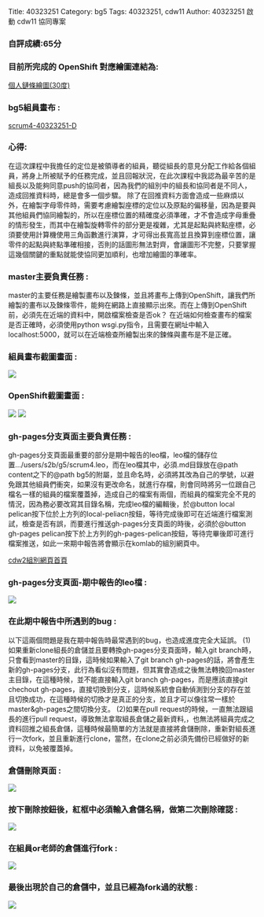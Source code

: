Title: 40323251
Category: bg5
Tags: 40323251, cdw11
Author: 40323251
啟動 cdw11 協同專案

<!-- PELICAN_END_SUMMARY -->
 

<h3>自評成績:65分</h3>

<h3>目前所完成的 OpenShift 對應繪圖連結為:</h3>
 
<a href="http://40323251-40323251.rhcloud.com/bg5_40323251_2/eighteenthirty">個人鏈條繪圖(30度)</a>

<h3>bg5組員畫布 : </h3>

<a href="http://cdw2bg5-40323251.rhcloud.com/bg5/scrum4_task40323251">scrum4-40323251-D</a>



<h3>心得:</h3>

在這次課程中我擔任的定位是被領導者的組員，聽從組長的意見分配工作給各個組員，將身上所被賦予的任務完成，並且回報狀況，在此次課程中我認為最辛苦的是組長以及能夠同意push的協同者，因為我們的組別中的組長和協同者是不同人，造成回推資料時，總是會多一個步驟。
除了在回推資料方面會造成一些麻煩以外，在繪製字母零件時，需要考慮繪製座標的定位以及原點的偏移量，因為是要與其他組員們協同繪製的，所以在座標位置的精確度必須準確，才不會造成字母重疊的情形發生，而其中在繪製旋轉零件的部分更是複雜，尤其是起點與終點座標，必須要使用計算機使用三角函數進行演算，才可得出長寬高並且換算到座標位置，讓零件的起點與終點準確相接，否則的話圖形無法對齊，會讓圖形不完整，只要掌握這幾個關鍵的重點就能使協同更加順利，也增加繪圖的準確率。



<h3>master主要負責任務 : </h3>
master的主要任務是繪製畫布以及鍊條，並且將畫布上傳到OpenShift，讓我們所繪製的畫布以及鍊條零件，能夠在網路上直接顯示出來。而在上傳到OpenShift前，必須先在近端的資料中，開啟檔案檢查是否ok？
在近端如何檢查畫布的檔案是否正確時，必須使用python wsgi.py指令，且需要在網址中輸入localhost:5000，就可以在近端檢查所繪製出來的鍊條與畫布是不是正確。
        
<h3>組員畫布截圖畫面 : </h3>
<img src="./../files/bg5/40323251_1.png">

<h3>OpenShift截圖畫面 : </h3>
<img src="./../files/bg5/40323251_2.png">
<img src="./../files/bg5/40323251_3.png">



<h3>gh-pages分支頁面主要負責任務 : </h3>
gh-pages分支頁面最重要的部分是期中報告的leo檔，leo檔的儲存位置.../users/s2b/g5/scrum4.leo，而在leo檔其中，必須.md目錄放在@path content之下的@path bg5的附屬，並且命名時，必須將其改為自己的學號，以避免跟其他組員們衝突，如果沒有更改命名，就進行存檔，則會同時將另一位跟自己檔名一樣的組員的檔案覆蓋掉，造成自己的檔案有兩個，而組員的檔案完全不見的情況，因為務必要改寫其目錄名稱，完成leo檔的編輯後，於@button local pelican按下位於上方列的local-peliacn按鈕，等待完成後即可在近端進行檔案測試，檢查是否有誤，而要進行推送gh-pages分支頁面的時後，必須於@button gh-pages pelican按下於上方列的gh-pages-pelican按鈕，等待完畢後即可進行檔案推送，如此一來期中報告將會顯示在komlab的組別網頁中。

<a href="http://2015fallhw.github.io/cdw2/post/">cdw2組別網頁首頁</a>

<h3>gh-pages分支頁面-期中報告的leo檔 : </h3>
<img src="./../files/bg5/40323251_4.png">



<h3>在此期中報告中所遇到的bug : </h3>
以下這兩個問題是我在期中報告時最常遇到的bug，也造成進度完全大延誤。
(1)如果重新clone組長的倉儲並且要轉換gh-pages分支頁面時，輸入git branch時，只會看到master的目錄，這時候如果輸入了git branch gh-pages的話，將會產生新的gh-pages分支，此行為看似沒有問題，但其實會造成之後無法轉換回master主目錄，在這種時候，並不能直接輸入git branch gh-pages，而是應該直接git chechout gh-pages，直接切換到分支，這時候系統會自動偵測到分支的存在並且切換成功，在這種時候的切換才是真正的分支，並且才可以像往常一樣於master&gh-pages之間切換分支。
(2)如果在pull request的時候，一直無法跟組長的進行pull request，導致無法拿取組長倉儲之最新資料,，也無法將組員完成之資料回推之組長倉儲，這種時候最簡單的方法就是直接將倉儲刪除，重新對組長進行一次fork，並且重新進行clone，當然，在clone之前必須先備份已經做好的新資料，以免被覆蓋掉。

<h3>倉儲刪除頁面 : </h3>
<img src="./../files/bg5/40323251_5.png">

<h3>按下刪除按鈕後，紅框中必須輸入倉儲名稱，做第二次刪除確認 : </h3>
<img src="./../files/bg5/40323251_6.png">

<h3>在組員or老師的倉儲進行fork : </h3>
<img src="./../files/bg5/40323251_7.png">

<h3>最後出現於自己的倉儲中，並且已經為fork過的狀態 : </h3>
<img src="./../files/bg5/40323251_8.png">
